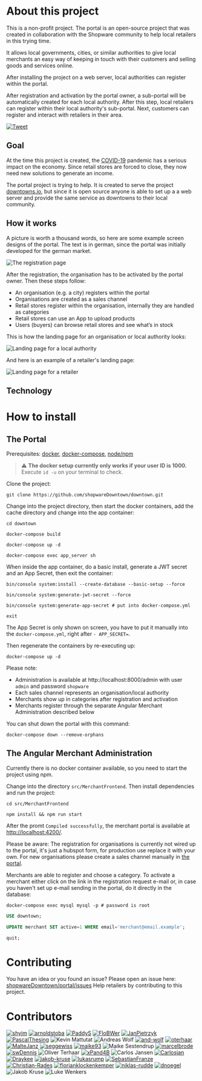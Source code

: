 # About this project

This is a non-profit project.
The portal is an open-source project that was created in collaboration with the Shopware community to help local retailers in this trying time.

It allows local governments, cities, or similar authorities to give local merchants an easy way of
keeping in touch with their customers and selling goods and services online.

After installing the project on a web server, local authorities can register within the portal.

After registration and activation by the portal owner, a sub-portal will be automatically created for each local authority.
After this step, local retailers can register within their local authority's sub-portal.
Next, customers can register and interact with retailers in their area.

[![Tweet](https://img.shields.io/twitter/url/http/shields.io.svg?style=social)](https://twitter.com/intent/tweet?text=Support%20your%20local%20merchants%21&url=https%3A%2F%2Fgithub.com%2FshopwareDowntown%2Fportal&via=ShopwareDevs&hashtags=Shopware6,community)

## Goal

At the time this project is created, the [COVID-19](https://en.wikipedia.org/wiki/Coronavirus_disease_2019) pandemic
has a serious impact on the economy. Since retail stores are forced to close, they now need new solutions to generate
an income.

The portal project is trying to help. It is created to serve the project [downtowns.io](https://downtowns.io/), but since
it is open source anyone is able to set up a a web server and provide the same service as downtowns to their local community. 

## How it works

A picture is worth a thousand words, so here are some example screen designs of the portal. The text is in german,
since the portal was initially developed for the german market.

![The registration page](readme_sc_registration.jpg?raw=true "The registration page") 

After the registration, the organisation has to be activated by the portal owner. Then these steps follow:


- An organisation (e.g. a city) registers within the portal
- Organisations are created as a sales channel
- Retail stores register within the organisation, internally they are handled as categories
- Retail stores can use an App to upload products
- Users (buyers) can browse retail stores and see what’s in stock
 
This is how the landing page for an organisation or local authority looks:

![Landing page for a local authority](readme_sc_lp_org.jpg?raw=true "Landing page for a local authority")

And here is an example of a retailer's landing page: 
 
![Landing page for a retailer](readme_sc_lp_retail.jpg?raw=true "Landing page for a retailer") 

## Technology

# How to install

## The Portal

Prerequisites: [docker](https://docs.docker.com/install/), [docker-compose](https://docs.docker.com/compose/install/), [node/npm](https://nodejs.org/en/download/)

> :warning: **The docker setup currently only works if your user ID is 1000.**   
> Execute `id -u` on your terminal to check.

Clone the project:

```shell script
git clone https://github.com/shopwareDowntown/downtown.git
```

Change into the project directory, then start the docker containers, add the cache directory and change into the app container:

```shell script
cd downtown
```

```shell script
docker-compose build
```

```shell script
docker-compose up -d
```

```shell script
docker-compose exec app_server sh
```

When inside the app container, do a basic install, generate a JWT secret and an App Secret, then exit the container:

```shell script
bin/console system:install --create-database --basic-setup --force
```

```shell script
bin/console system:generate-jwt-secret --force
```

```shell script
bin/console system:generate-app-secret # put into docker-compose.yml
```

```shell script
exit
```

The App Secret is only shown on screen, you have to put it manually into the `docker-compose.yml`, right after `- APP_SECRET=`.

Then regenerate the containers by re-executing up:

```shell script
docker-compose up -d
```

Please note:

- Administration is available at http://localhost:8000/admin with user `admin` and password `shopware`
- Each sales channel represents an organisation/local authority
- Merchants show up in categories after registration and activation
- Merchants register through the separate Angular Merchant Administration described below

You can shut down the portal with this command:

```shell script
docker-compose down --remove-orphans
```

## The Angular Merchant Administration

Currently there is no docker container available, so you need to start the project using npm.

Change into the directory `src/MerchantFrontend`. Then install dependencies and run the project: 

```shell script
cd src/MerchantFrontend
```

```shell script
npm install && npm run start
```

After the promt `Compiled successfully`, the merchant portal is available at [http://localhost:4200/](http://localhost:4200/).

Please be aware: The registration for organisations is currently not wired up to the portal, it's just a hubspot form,
for production use replace it with your own. For new organisations please create a sales channel manually in [the portal](http://localhost:8000/admin).

Merchants are able to register and choose a category. To activate a merchant either click on the link in the registration request e-mail or,
in case you haven't set up e-mail sending in the portal, do it directly in the database:

```shell script
docker-compose exec mysql mysql -p # password is root
```

```sql
USE downtown;
```

```sql
UPDATE merchant SET active=1 WHERE email='merchant@email.example';
```

```sql
quit;
```

# Contributing

You have an idea or you found an issue? Please open an issue here: [shopwareDowntown/portal/issues](https://github.com/shopwareDowntown/portal/issues)
Help retailers by contributing to this project. 

# Contributors

[![shyim](avatars/shyim.png?raw=true "shyim")](https://github.com/shyim) [![arnoldstoba](avatars/arnoldstoba.png?raw=true "arnoldstoba")](https://github.com/arnoldstoba) [![PaddyS](avatars/paddys.png?raw=true "PaddyS")](https://github.com/PaddyS) [![FloBWer](avatars/flobwer.png?raw=true "FloBWer")](https://github.com/FloBWer) [![JanPietrzyk](avatars/janpietrzyk.png?raw=true "JanPietrzyk")](https://github.com/JanPietrzyk) [![PascalThesing](avatars/pascalthesing.png?raw=true "PascalThesing")](https://github.com/PascalThesing) ![Kevin Mattutat](avatars/kevin-mattutat-spaceparrots-dekevin-mattutat.png?raw=true "Kevin Mattutat") ![Andreas Wolf](avatars/a-wolf-shopware-comandreas-wolf.png?raw=true "Andreas Wolf") [![and-wolf](avatars/and-wolf.png?raw=true "and-wolf")](https://github.com/and-wolf) [![oterhaar](avatars/oterhaar.png?raw=true "oterhaar")](https://github.com/oterhaar) [![MalteJanz](avatars/maltejanz.png?raw=true "MalteJanz")](https://github.com/MalteJanz) [![seggewiss](avatars/seggewiss.png?raw=true "seggewiss")](https://github.com/seggewiss) [![maike93](avatars/maike93.png?raw=true "maike93")](https://github.com/maike93) ![Maike Sestendrup](avatars/m-sestendrup-shopware-commaike-sestendrup.png?raw=true "Maike Sestendrup") [![marcelbrode](avatars/marcelbrode.png?raw=true "marcelbrode")](https://github.com/marcelbrode) [![swDennis](avatars/swdennis.png?raw=true "swDennis")](https://github.com/swDennis) ![Oliver Terhaar](avatars/o-terhaar-shopware-comoliver-terhaar.png?raw=true "Oliver Terhaar") [![xPand4B](avatars/xpand4b.png?raw=true "xPand4B")](https://github.com/xPand4B) ![Carlos Jansen](avatars/c-jansen-shopware-comcarlos-jansen.png?raw=true "Carlos Jansen") [![Carlosjan](avatars/carlosjan.png?raw=true "Carlosjan")](https://github.com/Carlosjan) [![Draykee](avatars/draykee.png?raw=true "Draykee")](https://github.com/Draykee) [![jakob-kruse](avatars/jakob-kruse.png?raw=true "jakob-kruse")](https://github.com/jakob-kruse) [![lukasrump](avatars/lukasrump.png?raw=true "lukasrump")](https://github.com/lukasrump) [![SebastianFranze](avatars/sebastianfranze.png?raw=true "SebastianFranze")](https://github.com/SebastianFranze) [![Christian-Rades](avatars/christian-rades.png?raw=true "Christian-Rades")](https://github.com/Christian-Rades) [![florianklockenkemper](avatars/florianklockenkemper.png?raw=true "florianklockenkemper")](https://github.com/florianklockenkemper) [![niklas-rudde](avatars/niklas-rudde.png?raw=true "niklas-rudde")](https://github.com/niklas-rudde) [![dnoegel](avatars/dnoegel.png?raw=true "dnoegel")](https://github.com/dnoegel) ![Jakob Kruse](avatars/j-kruse-shopware-comjakob-kruse.png?raw=true "Jakob Kruse") ![Luke Wenkers](avatars/l-wenkers-shopware-comluke-wenkers.png?raw=true "Luke Wenkers") 
